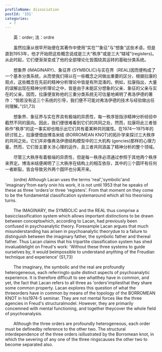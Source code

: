 ```yaml
---
profileName: dissociation
postId: '331'
categories:
  - 7
---
```

‌‌‌‌　　英：order; 法：ordre


‌‌‌‌　　虽然拉康从很早开始便在其著作中使用“实在”“象征”与“想象”这些术语，但是直到1953年，他才开始把这些概念说成是三大“秩序”或是三大“辖域”(registers)。从此时起，它们便渐渐变成了他的全部理论化皆围绕其运转的基础分类系统。

‌‌‌‌　　想象界 (IMAGINARY)、象征界 (SYMBOLIC)与实在界（REAL)因而便构成了一个基本分类系统，从而使我们得以在一些概念之间做出重要的区分，根据拉康的观点，这些概念在先前的精神分析理论中皆是有所混淆的。例如，拉康指出，大量的误解出现在精神分析理论之中，皆是由于未能区分想象的父亲、象征的父亲与实在的父亲。因而，拉康便宣称他的三重分类系统无可估量地阐明了弗洛伊德的著作：“倘若没有这三个系统的引导，我们便不可能对弗洛伊德的技术与经验做出任何理解。”(S1,73)

‌‌‌‌　　想象界、象征界与实在界具有极端的异质性，每一秩序皆指涉精神分析经验中截然不同的面向。因此，我们便很难看到它们的共同之处，然而，拉康将此三者皆称作“秩序”的这一事实却也暗示出它们共有着某种共同属性。在1974一1975年的研讨班上，拉康便借由博洛米结 (BORROMEAN KNOT)的拓扑学来探讨三大秩序的共同之处。它们并非像弗洛伊德结构模型中的三大机构 (gencies)那样的心理力量。然而，它们皆主要关涉心理的运作，且三者共同涵盖了精神分析的整个领域。

‌‌‌‌　　尽管三大秩序有着极端的异质性，但是每一秩序必须通过参照于其他两个秩序来界定。博洛米结便阐明了三大秩序在结构上的相互依存，其中的三个圆环有任何一者断裂，皆会导致另外两个圆环也分离开来。


‌‌‌‌　　(ordre) Although Lacan uses the terms 'real','symbolic'and 'imaginary'from early onin his work, it is not until 1953 that he speaks of these as three 'orders'or three 'registers'. From that moment on they come to be the fundamental classification systemaround which all his theorising turns.

‌‌‌‌　　The IMAGINARY, the SYMBOLIC and the REAL thus comprise a basicclassification system which allows important distinctions to be drawn between conceptswhich, according to Lacan, had previously been confused in psychoanalytic theory. Forexample Lacan argues that much misunderstanding has arisen in psychoanalytic theorydue to a failure to distinguish between the imaginary father, the symbolic father and thereal father. Thus Lacan claims that his tripartite classification system has shed invaluablelight on Freud's work: 'Without these three systems to guide ourselves by, it would beimpossible to understand anything of the Freudian technique and experience' (S1,73)

‌‌‌‌　　The imaginary, the symbolic and the real are profoundly heterogeneous, each referringto quite distinct aspects of psychoanalytic experience. It is therefore difficult to see whatthey have in common, and yet, the fact that Lacan refers to all three as 'orders'impliesthat they share some common property. Lacan explores this question of what the threeorders have in common by means of the topology of the BORROMEAN KNOT in his1974-5 seminar. They are not mental forces like the three agencies in Freud's structuralmodel. However, they are primarily concemned with mental functioning, and together theycover the whole field of psychoanalysis.

‌‌‌‌　　Although the three orders are profoundly heterogeneous, each order must be definedby reference to the other two. The structural interdependence of the three orders isillustrated by the Borromean knot, in which the severing of any one of the three ringscauses the other two to become separated also.

